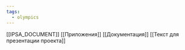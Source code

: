 ```yaml
---
tags:
  - olympics
---
```

[[IPSA_DOCUMENT]]
[[Приложения]]
[[Документация]]
[[Текст для презентации проекта]]
